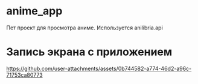 # anime_app

Пет проект для просмотра аниме. Используется anilibria.api

# Запись экрана с приложением






https://github.com/user-attachments/assets/0b744582-a774-46d2-a96c-71753ca80773




